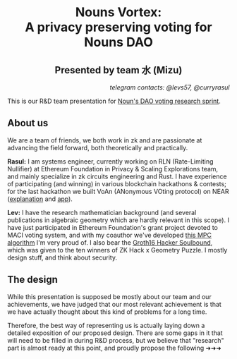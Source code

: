 # <div align="center">Nouns Vortex: <br/>A privacy preserving voting for Nouns DAO</div>

## <div align="center">Presented by team 水 (Mizu)</div>
<div align="right"><i>telegram contacts: @levs57, @curryrasul</i></div>

This is our R&D team presentation for [Noun's DAO voting research sprint](https://prop.house/nouns/private-voting-research-sprint).

## About us

We are a team of friends, we both work in zk and are passionate at advancing the field forward, both theoretically and practically.

**Rasul:** I am systems engineer, currently working on RLN (Rate-Limiting Nullifier) at Ethereum Foundation in Privacy & Scaling Explorations team, and mainly specialize in zk circuits engineering and Rust.
I have experience of participating (and winning) in various blockchain hackathons & contests; for the last hackathon we built VoAn (ANonymous VOting protocol) on NEAR ([explanation](http://curryrasul.github.io/voan/) and [app](https://voan.site)).

**Lev:** I have the research mathematician background (and several publications in algebraic geometry which are hardly relevant in this scope). I have just participated in Ethereum Foundation's grant project devoted to MACI voting system, and with my coauthor we've developed [this MPC algorithm](https://morgana-proofs.github.io/mpc-maci/master/) I'm very proud of. I also bear the [Groth16 Hacker Soulbound](https://opensea.io/assets/ethereum/0x4af905a972eab5020f965889ead5bb4a20c1c2c3/5), which was given to the ten winners of ZK Hack x Geometry Puzzle. I mostly design stuff, and think about security.

## The design

While this presentation is supposed be mostly about our team and our achievements, we have judged that our most relevant achievement is that we have actually thought about this kind of problems for a long time.

Therefore, the best way of representing us is actually laying down a detailed exposition of our proposed design. There are some gaps in it that will need to be filled in during R&D process, but we believe that "research" part is almost ready at this point, and proudly propose the following ➜➜➜